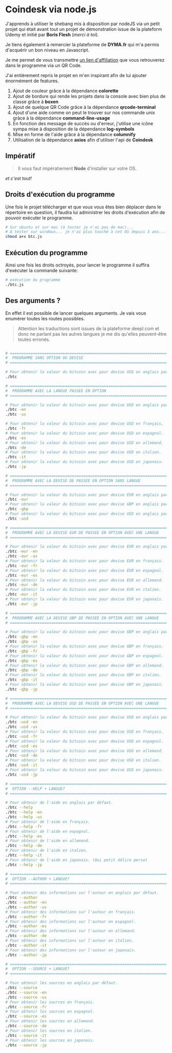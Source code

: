 # Coindesk via node.js

J'apprends à utiliser le shebang mis à disposition par nodeJS via un petit projet qui était avant tout un projet de démonstration issue
de la plateform Udemy et initié par **Boris Flesh** (_merci à toi_).

Je tiens également à remercier la plateforme de **DYMA.fr** qui m'a permis d'acquérir un bon niveau en Javascript.

Je me permet de vous transmettre [un lien d'affiliation]("https://dyma.fr/r/5d52bd274e7aec730eb90fde") que vous retrouverez dans le programme via un QR Code.

J'ai entièrement repris le projet en m'en inspirant afin de lui ajouter énormément de features.

1. Ajout de couleur grâce à la dépendance **colorette**
2. Ajout de bordure qui rende les projets dans la console avec bien plus de classe grâce à **boxen**
3. Ajout de quelque QR Code grâce à la dépendance **qrcode-terminal**
4. Ajout d'une aide comme on peut le trouver sur nos commande unix grâce à la dépendance **command-line-usage**
5. En fonction des message de succès ou d'erreur, j'utilise une icône sympa mise à disposition de la dépendance **log-symbols**
6. Mise en forme de l'aide grâce à la dépendance **columnify**
7. Utilisation de la dépendance **axios** afin d'utiliser l'api de **Coindesk**

## Impératif

> Il vous faut impératiement **Node** d'installer sur votre OS.

_et c'est tout!_

## Droits d'exécution du programme

Une fois le projet télécharger et que vous vous êtes bien déplacer dans le répertoire en question,
il faudra lui administrer les droits d'exécution afin de pouvoir exécuter le programme.

```sh
# Sur ubuntu et sur mac (à tester je n'ai pas de mac)...
# A tester sur windows... je n'ai plus touché à cet OS depuis 3 ans...
chmod a+x btc.js
```

## Exécution du programme

Ainsi une fois les droits octroyés, pour lancer le programme il suffira d'exécuter la commande suivante:

```sh
# exécution du programme
./btc.js
```

## Des arguments ?

En effet il est possible de lancer quelques arguments. Je vais vous enumérer toutes les routes possibles.

> Attention les traductions sont issues de la plateforme deepl.com et donc ne parlant pas les autres langues je me dis qu'elles peuvent-être toutes erronés.

```sh

# ======================================================================
#  PROGRAMME SANS OPTION OU DEVISE
# ======================================================================

# Pour obtenir la valeur du bitcoin avec pour devise USD en anglais par défaut.
./btc

# ======================================================================
#  PROGRAMME AVEC LA LANGUE PASSEE EN OPTION
# ======================================================================

# Pour obtenir la valeur du bitcoin avec pour devise USD en anglais par défaut.
./btc -en
./btc -us

# Pour obtenir la valeur du bitcoin avec pour devise USD en français.
./btc -fr
# Pour obtenir la valeur du bitcoin avec pour devise USD en espagnol.
./btc -es
# Pour obtenir la valeur du bitcoin avec pour devise USD en allemand.
./btc -de
# Pour obtenir la valeur du bitcoin avec pour devise USD en italien.
./btc -it
# Pour obtenir la valeur du bitcoin avec pour devise USD en japonais.
./btc -jp

# ======================================================================
#  PROGRAMME AVEC LA DEVISE DE PASSEE EN OPTION SANS LANGUE
# ======================================================================

# Pour obtenir la valeur du bitcoin avec pour devise EUR en anglais par défaut.
./btc -eur
# Pour obtenir la valeur du bitcoin avec pour devise GBP en anglais par défaut.
./btc -gbp
# Pour obtenir la valeur du bitcoin avec pour devise USD en anglais par défaut.
./btc -usd

# ======================================================================
#  PROGRAMME AVEC LA DEVISE EUR DE PASSEE EN OPTION AVEC UNE LANGUE
# ======================================================================

# Pour obtenir la valeur du bitcoin avec pour devise EUR en anglais par défaut.
./btc -eur -en
./btc -eur -us
# Pour obtenir la valeur du bitcoin avec pour devise EUR en français.
./btc -eur -fr
# Pour obtenir la valeur du bitcoin avec pour devise EUR en espagnol.
./btc -eur -es
# Pour obtenir la valeur du bitcoin avec pour devise EUR en allemand.
./btc -eur -de
# Pour obtenir la valeur du bitcoin avec pour devise EUR en italien.
./btc -eur -it
# Pour obtenir la valeur du bitcoin avec pour devise EUR en japonais.
./btc -eur -jp

# ======================================================================
#  PROGRAMME AVEC LA DEVISE GBP DE PASSEE EN OPTION AVEC UNE LANGUE
# ======================================================================

# Pour obtenir la valeur du bitcoin avec pour devise GBP en anglais par défaut.
./btc -gbp -en
./btc -gbp -us
# Pour obtenir la valeur du bitcoin avec pour devise GBP en français.
./btc -gbp -fr
# Pour obtenir la valeur du bitcoin avec pour devise GBP en espagnol.
./btc -gbp -es
# Pour obtenir la valeur du bitcoin avec pour devise GBP en allemand.
./btc -gbp -de
# Pour obtenir la valeur du bitcoin avec pour devise GBP en italien.
./btc -gbp -it
# Pour obtenir la valeur du bitcoin avec pour devise GBP en japonais.
./btc -gbp -jp

# ======================================================================
#  PROGRAMME AVEC LA DEVISE USD DE PASSEE EN OPTION AVEC UNE LANGUE
# ======================================================================

# Pour obtenir la valeur du bitcoin avec pour devise USD en anglais par défaut.
./btc -usd -en
./btc -usd -us
# Pour obtenir la valeur du bitcoin avec pour devise USD en français.
./btc -usd -fr
# Pour obtenir la valeur du bitcoin avec pour devise USD en espagnol.
./btc -usd -es
# Pour obtenir la valeur du bitcoin avec pour devise USD en allemand.
./btc -usd -de
# Pour obtenir la valeur du bitcoin avec pour devise USD en italien.
./btc -usd -it
# Pour obtenir la valeur du bitcoin avec pour devise USD en japonais.
./btc -usd -jp

# ======================================================================
#  OPTION --HELP + LANGUE?
# ======================================================================

# Pour obtenir de l'aide en anglais par défaut.
./btc --help
./btc --help -en
./btc --help -us
# Pour obtenir de l'aide en français.
./btc --help -fr
# Pour obtenir de l'aide en espagnol.
./btc --help -es
# Pour obtenir de l'aide en allemand.
./btc --help -de
# Pour obtenir de l'aide en italien.
./btc --help -it
# Pour obtenir de l'aide en japonais. (Oui petit délire perso)
./btc --help -jp

# ======================================================================
#  OPTION --AUTHOR + LANGUE?
# ======================================================================

# Pour obtenir des informations sur l'auteur en anglais par défaut.
./btc --author
./btc --author -en
./btc --author -us
# Pour obtenir des informations sur l'auteur en français.
./btc --author -fr
# Pour obtenir des informations sur l'auteur en espagnol.
./btc --author -es
# Pour obtenir des informations sur l'auteur en allemand.
./btc --author -de
# Pour obtenir des informations sur l'auteur en italien.
./btc --author -it
# Pour obtenir des informations sur l'auteur en japonais.
./btc --author -jp

# ======================================================================
#  OPTION --SOURCE + LANGUE?
# ======================================================================

# Pour obtenir les sources en anglais par défaut.
./btc --source
./btc --source -en
./btc --source -us
# Pour obtenir les sources en français.
./btc --source -fr
# Pour obtenir les sources en espagnol.
./btc --source -es
# Pour obtenir les sources en allemand.
./btc --source -de
# Pour obtenir les sources en italien.
./btc --source -it
# Pour obtenir les sources en japonais.
./btc --source -jp
```
